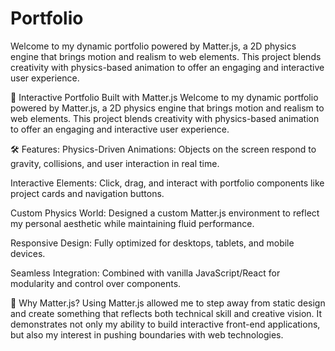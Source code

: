 # Portfolio
Welcome to my dynamic portfolio powered by Matter.js, a 2D physics engine that brings motion and realism to web elements. This project blends creativity with physics-based animation to offer an engaging and interactive user experience.


🌌 Interactive Portfolio Built with Matter.js
Welcome to my dynamic portfolio powered by Matter.js, a 2D physics engine that brings motion and realism to web elements. This project blends creativity with physics-based animation to offer an engaging and interactive user experience.

🛠️ Features:
Physics-Driven Animations: Objects on the screen respond to gravity, collisions, and user interaction in real time.

Interactive Elements: Click, drag, and interact with portfolio components like project cards and navigation buttons.

Custom Physics World: Designed a custom Matter.js environment to reflect my personal aesthetic while maintaining fluid performance.

Responsive Design: Fully optimized for desktops, tablets, and mobile devices.

Seamless Integration: Combined with vanilla JavaScript/React for modularity and control over components.

🚀 Why Matter.js?
Using Matter.js allowed me to step away from static design and create something that reflects both technical skill and creative vision. It demonstrates not only my ability to build interactive front-end applications, but also my interest in pushing boundaries with web technologies.

